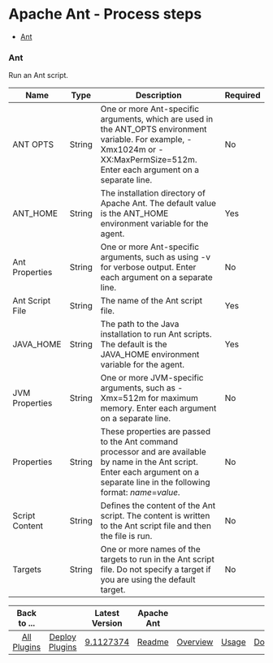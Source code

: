 
# Apache Ant - Process steps


* [Ant](#ant)


### Ant

Run an Ant script.


| Name | Type | Description                                                                                                          | Required |
| ---- | ---- | -------------------------------------------------------------------------------------------------------------------- | -------- |
| ANT OPTS | String | One or more Ant-specific arguments, which are used in the ANT\_OPTS environment variable. For example, -Xmx1024m or -XX:MaxPermSize=512m. Enter each argument on a separate line. | No |
| ANT\_HOME | String | The installation directory of Apache Ant. The default value is the ANT\_HOME environment variable for the agent. | Yes |
| Ant Properties | String | One or more Ant-specific arguments, such as using -v for verbose output. Enter each argument on a separate line. | No |
| Ant Script File | String | The name of the Ant script file. | Yes |
| JAVA\_HOME | String | The path to the Java installation to run Ant scripts. The default is the JAVA\_HOME environment variable for the agent. | Yes |
| JVM Properties | String | One or more JVM-specific arguments, such as -Xmx=512m for maximum memory. Enter each argument on a separate line. | No |
| Properties | String | These properties are passed to the Ant command processor and are available by name in the Ant script. Enter each argument on a separate line in the following format: *name*=*value*. | No |
| Script Content | String | Defines the content of the Ant script. The content is written to the Ant script file and then the file is run. | No |
| Targets | String | One or more names of the targets to run in the Ant script file. Do not specify a target if you are using the default target. | No |



|Back to ...||Latest Version|Apache Ant ||||
| :---: | :---: | :---: | :---: | :---: | :---: | :---: |
|[All Plugins](../../index.md)|[Deploy Plugins](../README.md)|[9.1127374](https://raw.githubusercontent.com/UrbanCode/IBM-UCD-PLUGINS/main/files/Ant/ucd-Ant-9.1127374.zip)|[Readme](README.md)|[Overview](overview.md)|[Usage](usage.md)|[Downloads](downloads.md)|

